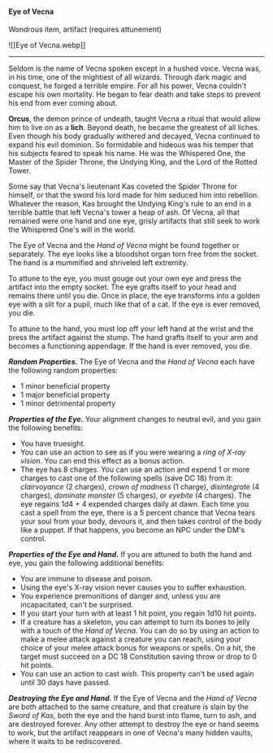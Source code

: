 #### Eye of Vecna

Wondrous item, artifact (requires attunement)

![[Eye of Vecna.webp]]

---

Seldom is the name of Vecna spoken except in a hushed voice. Vecna was, in his time, one of the mightiest of all wizards. Through dark magic and conquest, he forged a terrible empire. For all his power, Vecna couldn't escape his own mortality. He began to fear death and take steps to prevent his end from ever coming about.

**Orcus**, the demon prince of undeath, taught Vecna a ritual that would allow him to live on as a **lich**. Beyond death, he became the greatest of all liches. Even though his body gradually withered and decayed, Vecna continued to expand his evil dominion. So formidable and hideous was his temper that his subjects feared to speak his name. He was the Whispered One, the Master of the Spider Throne, the Undying King, and the Lord of the Rotted Tower.

Some say that Vecna's lieutenant Kas coveted the Spider Throne for himself, or that the sword his lord made for him seduced him into rebellion. Whatever the reason, Kas brought the Undying King's rule to an end in a terrible battle that left Vecna's tower a heap of ash. Of Vecna, all that remained were one hand and one eye, grisly artifacts that still seek to work the Whispered One's will in the world.

The Eye of Vecna and the *Hand of Vecna* might be found together or separately. The eye looks like a bloodshot organ torn free from the socket. The hand is a mummified and shriveled left extremity.

To attune to the eye, you must gouge out your own eye and press the artifact into the empty socket. The eye grafts itself to your head and remains there until you die. Once in place, the eye transforms into a golden eye with a slit for a pupil, much like that of a cat. If the eye is ever removed, you die.

To attune to the hand, you must lop off your left hand at the wrist and the press the artifact against the stump. The hand grafts itself to your arm and becomes a functioning appendage. If the hand is ever removed, you die.

***Random Properties.*** The Eye of Vecna and the *Hand of Vecna* each have the following random properties:

- 1 minor beneficial property
- 1 major beneficial property
- 1 minor detrimental property

***Properties of the Eye.*** Your alignment changes to neutral evil, and you gain the following benefits:

- You have truesight.
- You can use an action to see as if you were wearing a *ring of X-ray vision*. You can end this effect as a bonus action.
- The eye has 8 charges. You can use an action and expend 1 or more charges to cast one of the following spells (save DC 18) from it: *clairvoyance* (2 charges), *crown of madness* (1 charge), *disintegrate* (4 charges), *dominate monster* (5 charges), or *eyebite* (4 charges). The eye regains 1d4 + 4 expended charges daily at dawn. Each time you cast a spell from the eye, there is a 5 percent chance that Vecna tears your soul from your body, devours it, and then takes control of the body like a puppet. If that happens, you become an NPC under the DM's control.

***Properties of the Eye and Hand.*** If you are attuned to both the hand and eye, you gain the following additional benefits:

- You are immune to disease and poison.
- Using the eye's X-ray vision never causes you to suffer exhaustion.
- You experience premonitions of danger and, unless you are incapacitated, can't be surprised.
- If you start your turn with at least 1 hit point, you regain 1d10 hit points.
- If a creature has a skeleton, you can attempt to turn its bones to jelly with a touch of the *Hand of Vecna*. You can do so by using an action to make a melee attack against a creature you can reach, using your choice of your melee attack bonus for weapons or spells. On a hit, the target must succeed on a DC 18 Constitution saving throw or drop to 0 hit points.
- You can use an action to cast *wish*. This property can't be used again until 30 days have passed.

***Destroying the Eye and Hand.*** If the Eye of Vecna and the *Hand of Vecna* are both attached to the same creature, and that creature is slain by the *Sword of Kas*, both the eye and the hand burst into flame, turn to ash, and are destroyed forever. Any other attempt to destroy the eye or hand seems to work, but the artifact reappears in one of Vecna's many hidden vaults, where it waits to be rediscovered.



